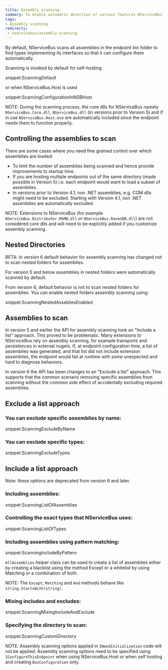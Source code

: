 ```yaml
---
title: Assembly scanning
summary: To enable automatic detection of various features NServiceBus scans your assemblies for well known types
tags:
- Assembly scanning
redirects:
 - nservicebus/assembly-scanning
---
```


By default, NServiceBus scans all assemblies in the endpoint bin folder to find types implementing its interfaces so that it can configure them automatically. 

Scanning is invoked by default for self-hosting

snippet:ScanningDefault

or when NServiceBus.Host is used

snippet:ScanningConfigurationInNSBHost

NOTE: During the scanning process, the core dlls for NServiceBus namely `NServiceBus.Core.dll`, `NServiceBus.dll` (in versions prior to Version 5) and if in use `NServiceBus.Host.exe` are automatically included since the endpoint needs them to function properly.


## Controlling the assemblies to scan

There are some cases where you need fine grained control over which assemblies are loaded:

- To limit the number of assemblies being scanned and hence provide improvements to startup time.
- If you are hosting multiple endpoints out of the same directory (made possible in Version 5) i.e. each endpoint would want to load a subset of assemblies.
- In versions prior to Version 4.1, non .NET assemblies, e.g. COM dlls might need to be excluded. Starting with Version 4.1, non .NET assemblies are automatically excluded.
 
NOTE: Extensions to NServiceBus (for example `NServiceBus.Distributor.MSMQ.dll` or `NServiceBus.RavenDB.dll`) are not considered core dlls and will need to be explicitly added if you customize assembly scanning.


## Nested Directories

BETA: In version 6 default behavior for assembly scanning has changed not to scan nested folders for assemblies.

For version 5 and below assemblies in nested folders were automatically scanned by default. 

From version 6, default behavior is not to scan nested folders for assemblies. You can enable nested folders assembly scanning using:

snippet:ScanningNestedAssebliesEnabled


## Assemblies to scan

In version 5 and earlier the API for assembly scanning took an "Include a list" approach. This proved to be problematic. Many extensions to NServiceBus rely on assembly scanning, for example transports and persistences in external nugets. If, at endpoint configuration time, a list of assemblies was generated, and that list did not include extension assemblies, the endpoint would fail at runtime with some unexpected and hard to diagnose behaviors. 

In version 6 the API has been changes to an "Exclude a list" approach. This supports that the common scenario removing specific assemblies from scanning without the common side effect of accidentally excluding required assemblies.


## Exclude a list approach


### You can exclude specific assemblies by name:

snippet:ScanningExcludeByName


### You can exclude specific types:

snippet:ScanningExcludeTypes


## Include a list approach

Note: these options are deprecated from version 6 and later.


### Including assemblies:

snippet:ScanningListOfAssemblies


### Controlling the exact types that NServiceBus uses:

snippet:ScanningListOfTypes


### Including assemblies using pattern matching:

snippet:ScanningIncludeByPattern

`AllAssemblies` helper class can be used to create a list of assemblies either by creating a blacklist using the method Except or a whitelist by using Matching or a combination of both.

NOTE: The `Except`, `Matching` and `And` methods behave like `string.StartsWith(string)`.


### Mixing includes and excludes:

snippet:ScanningMixingIncludeAndExclude


### Specifying the directory to scan:

snippet:ScanningCustomDirectory

NOTE: Assembly scanning options applied in `INeedInitialization` code will not be applied. Assembly scanning options need to be specified using `IConfigureThisEndpoint` when using NServiceBus.Host or when self hosting and creating `BusConfiguration` only. 
